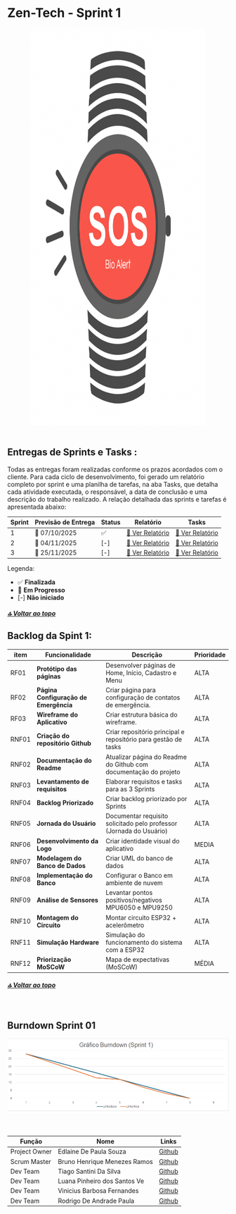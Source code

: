 # Zen-Tech - Sprint 1
<div align="center">
<img  alt="pulseira-icon" src="./app/assets/pulseira-icon.png" height="900px" width="400px">
</div>

<br>


<h2 id="sprint">
Entregas de Sprints e Tasks : 
</h2>

Todas as entregas foram realizadas conforme os prazos acordados com o cliente. Para cada ciclo de desenvolvimento, foi gerado um relatório completo por sprint e uma planilha de tarefas, na aba Tasks, que detalha cada atividade executada, o responsável, a data de conclusão e uma descrição do trabalho realizado. A relação detalhada das sprints e tarefas é apresentada abaixo:

<div align="center">

| Sprint | Previsão de Entrega | Status | Relatório | Tasks |
| ------ | -------------------- | ------ | --------- |-------|
|   1    | 📅 07/10/2025        | :white_check_mark:| [:round_pushpin: Ver Relatório](./Sprint01.md) |[:round_pushpin: Ver Relatório](./taskSprint1.md) |
|   2    | 📅 04/11/2025        | [-]| [:round_pushpin: Ver Relatório]() | [:round_pushpin: Ver Relatório]()|
|   3    | 📅 25/11/2025        | [-]| [:round_pushpin: Ver Relatório]() | [:round_pushpin: Ver Relatório]()|


</div>

Legenda:
- :white_check_mark: **Finalizada**
- :construction: **Em Progresso**
- [-] **Não iniciado**



##### [🔝 Voltar ao topo ](#topo)



<div>
<span  id="backlogs">
<h2>
Backlog da Spint 1:
</h2>
  <div align="center">
   
|item  | Funcionalidade                     | Descrição                                                                                   | Prioridade |
|----------|------------------------------------|---------------------------------------------------------------------------------------------|------------|
| RF01 | **Protótipo das páginas**           | Desenvolver páginas de Home, Início, Cadastro e Menu | ALTA
| RF02| **Página Configuração de Emergência**              | Criar página para configuração de contatos de emergência.                     | ALTA       |
| RF03 | **Wireframe do Aplicativo**                  | Criar estrutura básica do wireframe.                     | ALTA       |
|RNF01	|**Criação do repositório Github**			|Criar repositório principal e repositório para gestão de tasks		|ALTA	|
|RNF02	|**Documentação do Readme**				|Atualizar página do Readme do Github com documentação do projeto	|ALTA	|
|RNF03	|**Levantamento de requisitos**			|Elaborar requisitos e tasks para as 3 Sprints				|ALTA	|
|RNF04	|**Backlog Priorizado**				|Criar backlog priorizado por Sprints					|ALTA	|
|RNF05	|**Jornada do Usuário**				|Documentar requisito solicitado pelo professor (Jornada do Usuário)	|ALTA	|
|RNF06	|**Desenvolvimento da Logo**			|Criar identidade visual do aplicativo					|MEDIA	|
|RNF07	|**Modelagem do Banco de Dados**			|Criar UML do banco de dados						|ALTA	|
|RNF08	|**Implementação do Banco**				|Configurar o Banco em ambiente de nuvem				|ALTA	|
|RNF09	|**Análise de Sensores**				|Levantar pontos positivos/negativos MPU6050 e MPU9250			|ALTA	|
|RNF10	|**Montagem do Circuito**				|Montar circuito ESP32 + acelerômetro					|ALTA	|
|RNF11	|**Simulação Hardware**				|Simulação do funcionamento do sistema com a ESP32					|ALTA	|	
|RNF12	|**Priorização MoSCoW**				|Mapa de expectativas (MoSCoW)					|MÉDIA	|
	
  </div>
</div>



##### [🔝 Voltar ao topo ](#topo)
<br>

<div>
  <h2>Burndown Sprint 01</h2>
  <img alt="Burndown---Sprint-1-(2)" src="./imagens/sprint1_burndow.png">
</div>

<br>
<br>
<div>

| Função          | Nome                          | Links                                                                                                                         |
|-----------------|-------------------------------|-------------------------------------------------------------------------------------------------------------------------------|
| Project Owner   | Edlaine De Paula Souza | <a href="https://github.com/edlaine-souza">Github</a>|
| Scrum Master    | Bruno Henrique Menezes Ramos | <a href="">Github</a> |
| Dev Team        | Tiago Santini Da Silva     | <a href="https://github.com/TiagoSan77">Github</a>|
| Dev Team        | Luana Pinheiro dos Santos Ve | <a href="">Github</a>|
| Dev Team        | Vinicius Barbosa Fernandes    | <a href="">Github</a>|
| Dev Team        | Rodrigo De Andrade Paula |<a href="">Github</a> |


</div>
